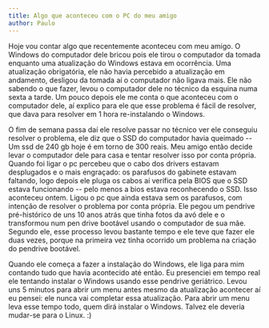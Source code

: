 ```yaml
---
title: Algo que aconteceu com o PC do meu amigo
author: Paulo
---
```


Hoje vou contar algo que recentemente aconteceu com meu amigo. O Windows do computador dele bricou pois ele tirou o computador da tomada enquanto uma atualização do Windows estava em ocorrência. Uma atualização obrigatória, ele não havia percebido a atualização em andamento, desligou da tomada aí o computador não ligava mais. Ele não sabendo o que fazer, levou o computador dele no técnico da esquina numa sexta a tarde. Um pouco depois ele me conta o que aconteceu com o computador dele, aí explico para ele que esse problema é fácil de resolver, que dava para resolver em 1 hora re-instalando o Windows.

O fim de semana passa daí ele resolve passar no técnico ver ele conseguiu resolver o problema, ele diz que o SSD do computador havia queimado -- Um ssd de 240 gb hoje é em torno de 300 reais. Meu amigo então decide levar o computador dele para casa e tentar resolver isso por conta própria. Quando foi ligar o pc percebeu que o cabo dos drivers estavam desplugados e o mais engraçado: os parafusos do gabinete estavam faltando, logo depois ele pluga os cabos aí verifica pela BIOS que o SSD estava funcionando -- pelo menos a bios estava reconhecendo o SSD. Isso aconteceu ontem. Ligou o pc que ainda estava sem os parafusos, com intenção de resolver o problema por conta própria. Ele pegou um pendrive pré-histórico de uns 10 anos atrás que tinha fotos da avó dele e o transformou num pen drive bootável usando o computador de sua mãe. Segundo ele, esse processo levou bastante tempo e ele teve que fazer ele duas vezes, porque na primeira vez tinha ocorrido um problema na criação do pendrive bootável.

Quando ele começa a fazer a instalação do Windows, ele liga para mim contando tudo que havia acontecido até então. Eu presenciei em tempo real ele tentando instalar o Windows usando esse pendrive geriátrico. Levou uns 5 minutos para abrir um menu antes mesmo da atualização acontecer aí eu pensei: ele nunca vai completar essa atualização. Para abrir um menu leva esse tempo todo, quem dirá instalar o Windows. Talvez ele deveria mudar-se para o Linux. :)